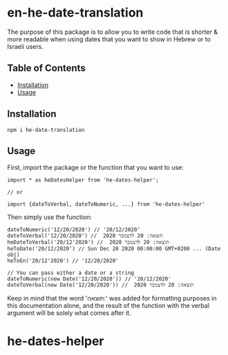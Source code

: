 # en-he-date-translation

The purpose of this package is to allow you to write code that is shorter & more readable when using dates that you want to show in Hebrew or to Israeli users.

## Table of Contents
- [Installation](#installation)
- [Usage](#usage)

## Installation
```npm i he-date-translation```

## Usage

First, import the package or the function that you want to use:

```
import * as heDatesHelper from 'he-dates-helper'; 

// or

import {dateToVerbal, dateToNumeric, ...} from 'he-dates-helper'

```

Then simply use the function:

```
dateToNumeric('12/20/2020') // '20/12/2020'
dateToVerbal('12/20/2020') //  תוצאה: 20 לדצמבר 2020
heDateToVerbal('20/12'2020') //  תוצאה: 20 לדצמבר 2020
heToDate('20/12/2020') // Sun Dec 20 2020 00:00:00 GMT+0200 ... (Date obj)
heToEn('20/12'2020') // '12/20/2020'

// You can pass either a date or a string
dateToNumeric(new Date('12/20/2020')) // '20/12/2020'
dateToVerbal(new Date('12/20/2020')) //  תוצאה: 20 לדצמבר 2020
```

Keep in mind that the word 'תוצאה:' was added for formatting purposes in this documentation alone, and the result of the function with the verbal argument will be solely what comes after it.
# he-dates-helper
